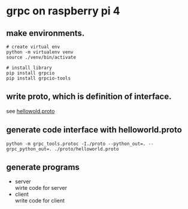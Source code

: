# grpc on raspberry pi 4 

## make environments.
```
# create virtual env
python -m virtualenv venv
source ./venv/bin/activate

# install library
pip install grpcio
pip install grpcio-tools
```

## write proto, which is definition of interface.
see [hellowold.proto](./proto/hellowold.proto)


## generate code interface with helloworld.proto
```
python -m grpc_tools.protoc -I./proto --python_out=. --grpc_python_out=. ./proto/helloworld.proto
```

## generate programs
- server  
wirte code for server
- client  
write code for client

